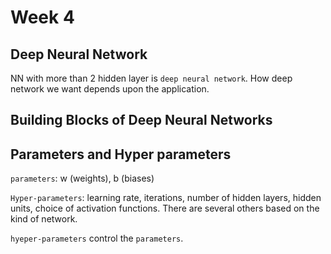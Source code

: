 # Week 4

## Deep Neural Network

NN with more than 2 hidden layer is `deep neural network`. How deep network we want depends upon the application. 


## Building Blocks of Deep Neural Networks


## Parameters and Hyper parameters

`parameters`: w (weights), b (biases)

`Hyper-parameters`: learning rate, iterations, number of hidden layers, hidden units, choice of activation functions. There are several others based on the kind of network.

`hyeper-parameters` control the `parameters`.


